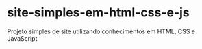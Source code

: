# site-simples-em-html-css-e-js
Projeto simples de site utilizando conhecimentos em HTML, CSS e JavaScript
